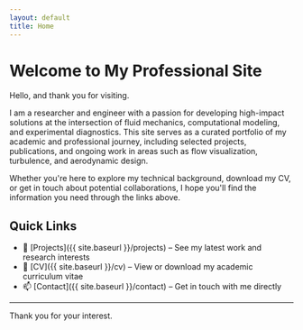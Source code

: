 ```yaml
---
layout: default
title: Home
---
```


# Welcome to My Professional Site

Hello, and thank you for visiting.

I am a researcher and engineer with a passion for developing high-impact solutions at the intersection of fluid mechanics, computational modeling, and experimental diagnostics. This site serves as a curated portfolio of my academic and professional journey, including selected projects, publications, and ongoing work in areas such as flow visualization, turbulence, and aerodynamic design.

Whether you're here to explore my technical background, download my CV, or get in touch about potential collaborations, I hope you'll find the information you need through the links above.

## Quick Links

- 🔬 [Projects]({{ site.baseurl }}/projects) – See my latest work and research interests  
- 📄 [CV]({{ site.baseurl }}/cv) – View or download my academic curriculum vitae  
- 📫 [Contact]({{ site.baseurl }}/contact) – Get in touch with me directly

---

Thank you for your interest.
